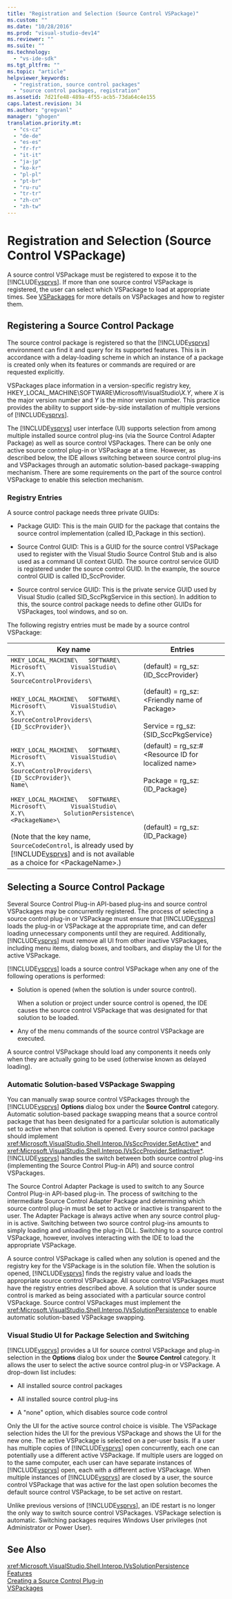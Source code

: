 ```yaml
---
title: "Registration and Selection (Source Control VSPackage)"
ms.custom: ""
ms.date: "10/28/2016"
ms.prod: "visual-studio-dev14"
ms.reviewer: ""
ms.suite: ""
ms.technology: 
  - "vs-ide-sdk"
ms.tgt_pltfrm: ""
ms.topic: "article"
helpviewer_keywords: 
  - "registration, source control packages"
  - "source control packages, registration"
ms.assetid: 7d21fe48-489a-4f55-acb5-73da64c4e155
caps.latest.revision: 34
ms.author: "gregvanl"
manager: "ghogen"
translation.priority.mt: 
  - "cs-cz"
  - "de-de"
  - "es-es"
  - "fr-fr"
  - "it-it"
  - "ja-jp"
  - "ko-kr"
  - "pl-pl"
  - "pt-br"
  - "ru-ru"
  - "tr-tr"
  - "zh-cn"
  - "zh-tw"
---
```

# Registration and Selection (Source Control VSPackage)
A source control VSPackage must be registered to expose it to the [!INCLUDE[vsprvs](../../code-quality/includes/vsprvs_md.md)]. If more than one source control VSPackage is registered, the user can select which VSPackage to load at appropriate times. See [VSPackages](../../extensibility/internals/vspackages.md) for more details on VSPackages and how to register them.  
  
## Registering a Source Control Package  
 The source control package is registered so that the [!INCLUDE[vsprvs](../../code-quality/includes/vsprvs_md.md)] environment can find it and query for its supported features. This is in accordance with a delay-loading scheme in which an instance of a package is created only when its features or commands are required or are requested explicitly.  
  
 VSPackages place information in a version-specific registry key, HKEY_LOCAL_MACHINE\SOFTWARE\Microsoft\VisualStudio\\*X.Y*, where *X* is the major version number and *Y* is the minor version number. This practice provides the ability to support side-by-side installation of multiple versions of [!INCLUDE[vsprvs](../../code-quality/includes/vsprvs_md.md)].  
  
 The [!INCLUDE[vsprvs](../../code-quality/includes/vsprvs_md.md)] user interface (UI) supports selection from among multiple installed source control plug-ins (via the Source Control Adapter Package) as well as source control VSPackages. There can be only one active source control plug-in or VSPackage at a time. However, as described below, the IDE allows switching between source control plug-ins and VSPackages through an automatic solution-based package-swapping mechanism. There are some requirements on the part of the source control VSPackage to enable this selection mechanism.  
  
### Registry Entries  
 A source control package needs three private GUIDs:  
  
-   Package GUID: This is the main GUID for the package that contains the source control implementation (called ID_Package in this section).  
  
-   Source Control GUID: This is a GUID for the source control VSPackage used to register with the Visual Studio Source Control Stub and is also used as a command UI context GUID. The source control service GUID is registered under the source control GUID. In the example, the source control GUID is called ID_SccProvider.  
  
-   Source control service GUID: This is the private service GUID used by Visual Studio (called SID_SccPkgService in this section). In addition to this, the source control package needs to define other GUIDs for VSPackages, tool windows, and so on.  
  
 The following registry entries must be made by a source control VSPackage:  
  
|Key name|Entries|  
|--------------|-------------|  
|`HKEY_LOCAL_MACHINE\   SOFTWARE\     Microsoft\       VisualStudio\         X.Y\           SourceControlProviders\`|(default) = rg_sz:{ID_SccProvider}|  
|`HKEY_LOCAL_MACHINE\   SOFTWARE\     Microsoft\       VisualStudio\         X.Y\           SourceControlProviders\             {ID_SccProvider}\`|(default) = rg_sz:\<Friendly name of Package><br /><br /> Service = rg_sz:{SID_SccPkgService}|  
|`HKEY_LOCAL_MACHINE\   SOFTWARE\     Microsoft\       VisualStudio\         X.Y\           SourceControlProviders\             {ID_SccProvider}\               Name\`|(default) = rg_sz:#\<Resource ID for localized name><br /><br /> Package = rg_sz:{ID_Package}|  
|`HKEY_LOCAL_MACHINE\   SOFTWARE\     Microsoft\       VisualStudio\         X.Y\           SolutionPersistence\             <PackageName>\`<br /><br /> (Note that the key name, `SourceCodeControl`, is already used by [!INCLUDE[vsprvs](../../code-quality/includes/vsprvs_md.md)] and is not available as a choice for \<PackageName>.)|(default) = rg_sz:{ID_Package}|  
  
## Selecting a Source Control Package  
 Several Source Control Plug-in API-based plug-ins and source control VSPackages may be concurrently registered. The process of selecting a source control plug-in or VSPackage must ensure that [!INCLUDE[vsprvs](../../code-quality/includes/vsprvs_md.md)] loads the plug-in or VSPackage at the appropriate time, and can defer loading unnecessary components until they are required. Additionally, [!INCLUDE[vsprvs](../../code-quality/includes/vsprvs_md.md)] must remove all UI from other inactive VSPackages, including menu items, dialog boxes, and toolbars, and display the UI for the active VSPackage.  
  
 [!INCLUDE[vsprvs](../../code-quality/includes/vsprvs_md.md)] loads a source control VSPackage when any one of the following operations is performed:  
  
-   Solution is opened (when the solution is under source control).  
  
     When a solution or project under source control is opened, the IDE causes the source control VSPackage that was designated for that solution to be loaded.  
  
-   Any of the menu commands of the source control VSPackage are executed.  
  
 A source control VSPackage should load any components it needs only when they are actually going to be used (otherwise known as delayed loading).  
  
### Automatic Solution-based VSPackage Swapping  
 You can manually swap source control VSPackages through the [!INCLUDE[vsprvs](../../code-quality/includes/vsprvs_md.md)] **Options** dialog box under the **Source Control** category. Automatic solution-based package swapping means that a source control package that has been designated for a particular solution is automatically set to active when that solution is opened. Every source control package should implement <xref:Microsoft.VisualStudio.Shell.Interop.IVsSccProvider.SetActive*> and <xref:Microsoft.VisualStudio.Shell.Interop.IVsSccProvider.SetInactive*>. [!INCLUDE[vsprvs](../../code-quality/includes/vsprvs_md.md)] handles the switch between both source control plug-ins (implementing the Source Control Plug-in API) and source control VSPackages.  
  
 The Source Control Adapter Package is used to switch to any Source Control Plug-in API-based plug-in. The process of switching to the intermediate Source Control Adapter Package and determining which source control plug-in must be set to active or inactive is transparent to the user. The Adapter Package is always active when any source control plug-in is active. Switching between two source control plug-ins amounts to simply loading and unloading the plug-in DLL. Switching to a source control VSPackage, however, involves interacting with the IDE to load the appropriate VSPackage.  
  
 A source control VSPackage is called when any solution is opened and the registry key for the VSPackage  is in the solution file. When the solution is opened, [!INCLUDE[vsprvs](../../code-quality/includes/vsprvs_md.md)] finds the registry value and loads the appropriate source control VSPackage. All source control VSPackages must have the registry entries described above. A solution that is under source control is marked as being associated with a particular source control VSPackage. Source control VSPackages must implement the <xref:Microsoft.VisualStudio.Shell.Interop.IVsSolutionPersistence> to enable automatic solution-based VSPackage swapping.  
  
### Visual Studio UI for Package Selection and Switching  
 [!INCLUDE[vsprvs](../../code-quality/includes/vsprvs_md.md)] provides a UI for source control VSPackage and plug-in selection in the **Options** dialog box under the **Source Control** category. It allows the user to select the active source control plug-in or VSPackage. A drop-down list includes:  
  
-   All installed source control packages  
  
-   All installed source control plug-ins  
  
-   A "none" option, which disables source code control  
  
 Only the UI for the active source control choice is visible. The VSPackage selection hides the UI for the previous VSPackage and shows the UI for the new one. The active VSPackage is selected on a per-user basis. If a user has multiple copies of [!INCLUDE[vsprvs](../../code-quality/includes/vsprvs_md.md)] open concurrently, each one can potentially use a different active VSPackage. If multiple users are logged on to the same computer, each user can have separate instances of [!INCLUDE[vsprvs](../../code-quality/includes/vsprvs_md.md)] open, each with a different active VSPackage. When multiple instances of [!INCLUDE[vsprvs](../../code-quality/includes/vsprvs_md.md)] are closed by a user, the source control VSPackage that was active for the last open solution becomes the default source control VSPackage, to be set active on restart.  
  
 Unlike previous versions of [!INCLUDE[vsprvs](../../code-quality/includes/vsprvs_md.md)], an IDE restart is no longer the only way to switch source control VSPackages. VSPackage selection is automatic. Switching packages requires Windows User privileges (not Administrator or Power User).  
  
## See Also  
 <xref:Microsoft.VisualStudio.Shell.Interop.IVsSolutionPersistence>   
 [Features](../../extensibility/internals/source-control-vspackage-features.md)   
 [Creating a Source Control Plug-in](../../extensibility/internals/creating-a-source-control-plug-in.md)   
 [VSPackages](../../extensibility/internals/vspackages.md)